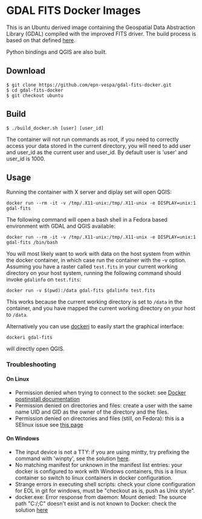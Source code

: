# GDAL FITS Docker Images

This is an Ubuntu derived image containing the Geospatial Data Abstraction
Library (GDAL) compiled with the improved FITS driver. The build process is
based on that defined
[here](https://voparis-confluence.obspm.fr/display/VES/GDAL+with+FITS).

Python bindings and QGIS are also built.

## Download

```
$ git clone https://github.com/epn-vespa/gdal-fits-docker.git
$ cd gdal-fits-docker
$ git checkout ubuntu
```

## Build

```
$ ./build_docker.sh [user] [user_id]
```

The container will not run commands as root, if you need to correctly access your data stored in the current directory, you will need to add user and user_id as the current user and user_id. By default user is 'user' and user_id is 1000.

## Usage

Running the container with X server and diplay set will open QGIS:

    docker run --rm -it -v /tmp/.X11-unix:/tmp/.X11-unix -e DISPLAY=unix:1 gdal-fits

The following command will open a bash shell in a Fedora based environment with GDAL and QGIS available:

    docker run --rm -it -v /tmp/.X11-unix:/tmp/.X11-unix -e DISPLAY=unix:1 gdal-fits /bin/bash

You will most likely want to work with data on the host system from within the
docker container, in which case run the container with the -v option. Assuming
you have a raster called `test.fits` in your current working directory on your
host system, running the following command should invoke `gdalinfo` on
`test.fits`:

    docker run -v $(pwd):/data gdal-fits gdalinfo test.fits

This works because the current working directory is set to `/data` in the
container, and you have mapped the current working directory on your host to
`/data`.

Alternatively you can use [dockeri](https://github.com/chbrandt/dockeri) to easily start the graphical interface:

    dockeri gdal-fits

will directly open QGIS.

### Troubleshooting

#### On Linux

- Permission denied when trying to connect to the socket: see [Docker postinstall documentation](https://docs.docker.com/install/linux/linux-postinstall/)
- Permission denied on directories and files: create a user with the same name UID and GID
as the owner of the directory and the files.
- Permission denied on directories and files (still, on Fedora): this is a SElinux issue
see [this page](https://medium.com/@gloriapalmagonzalez/permission-denied-on-accessing-host-directory-in-docker-5ca5ee76e8b1)

#### On Windows

- The input device is not a TTY: if you are using mintty, try prefixing the command with
'winpty', see the solution [here](https://willi.am/blog/2016/08/08/docker-for-windows-interactive-sessions-in-mintty-git-bash/).
- No matching manifest for unknown in the manifest list entries: your docker is configured
to work with Windows containers, this is a linux container so switch to linux containers in
docker configuration.
- Strange errors in executing shell scripts: check your clone configuration for EOL in git
for windows, must be "checkout as is, push as Unix style".
- docker.exe: Error response from daemon: Mount denied: The source path "C:/;C" doesn't exist and is not known to Docker: check the solution [here](https://blogs.msdn.microsoft.com/stevelasker/2016/06/14/configuring-docker-for-windows-volumes/)
